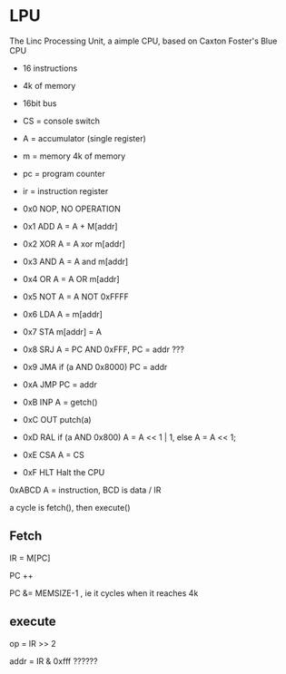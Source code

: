 LPU
===

The Linc Processing Unit, a aimple CPU, based on Caxton Foster's Blue CPU

* 16 instructions
* 4k of memory
* 16bit bus

* CS = console switch
* A = accumulator (single register)
* m = memory 4k of memory
* pc = program counter
* ir = instruction register


* 0x0 NOP, NO OPERATION
* 0x1 ADD A = A + M[addr]
* 0x2 XOR A = A xor m[addr]
* 0x3 AND A = A and m[addr]
* 0x4 OR  A = A OR m[addr]
* 0x5 NOT A = A NOT 0xFFFF
* 0x6 LDA A = m[addr]
* 0x7 STA m[addr] = A
* 0x8 SRJ A = PC AND 0xFFF, PC = addr ???
* 0x9 JMA if (a AND 0x8000) PC = addr
* 0xA JMP PC = addr
* 0xB INP A = getch()
* 0xC OUT putch(a)
* 0xD RAL if (a AND 0x800) A = A << 1 | 1, else A = A << 1;
* 0xE CSA A = CS 
* 0xF HLT Halt the CPU

0xABCD A = instruction, BCD is data / IR

a cycle is fetch(), then execute()

Fetch
-----
  IR = M[PC]
  
  PC ++
  
  PC &= MEMSIZE-1 , ie it cycles when it reaches 4k

execute
-------
  op = IR >> 2
  
  addr = IR & 0xfff ??????
